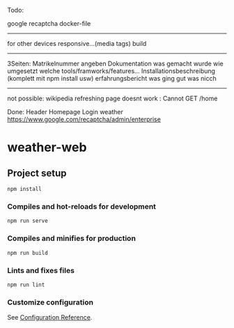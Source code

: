 Todo:

google recaptcha
docker-file

_______________________________________________
for other devices responsive...(media tags)
build
________________________________________________________
3Seiten:
    Matrikelnummer angeben
    Dokumentation was gemacht wurde wie umgesetzt welche tools/framworks/features... 
    Installationsbeschreibung (komplett mit npm install usw)
    erfahrungsbericht was ging gut was nicch

________________________________________________________
not possible:
wikipedia
refreshing page doesnt work : Cannot GET /home

Done:
    Header
    Homepage
    Login
    weather
https://www.google.com/recaptcha/admin/enterprise



# weather-web

## Project setup
```
npm install
```

### Compiles and hot-reloads for development
```
npm run serve
```

### Compiles and minifies for production
```
npm run build
```

### Lints and fixes files
```
npm run lint
```

### Customize configuration
See [Configuration Reference](https://cli.vuejs.org/config/).
